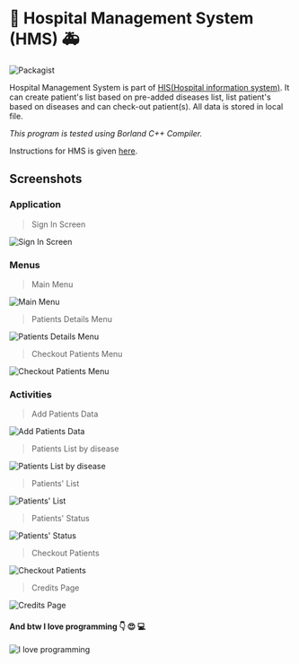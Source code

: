 # :hospital: Hospital Management System (HMS) :ambulance:

![Packagist](https://img.shields.io/packagist/l/doctrine/orm.svg)

Hospital Management System is part of [HIS(Hospital information system)](https://en.wikipedia.org/wiki/Hospital_information_system). It can create patient's list based on pre-added diseases list, list patient's based on diseases and can check-out patient(s). All data is stored in local file.

*This program is tested using Borland C++ Compiler.*

Instructions for HMS is given [here](docs/instructions.md).

## Screenshots
### Application
> Sign In Screen

![Sign In Screen](screenshots/sign-in-screen.png "Sign In Screen")

### Menus
> Main Menu

![Main Menu](screenshots/main-menu.png "Main Menu")

> Patients Details Menu

![Patients Details Menu](screenshots/patients-details-menu.png "Patients Details Menu")

> Checkout Patients Menu

![Checkout Patients Menu](screenshots/check-out-patients-menu.png "Checkout Patients Menu")

### Activities
> Add Patients Data

![Add Patients Data](screenshots/add-patient-data.png "Add Patients Data")

> Patients List by disease

![Patients List by disease](screenshots/patients-details-choices.png "Patients List by disease")

> Patients' List

![Patients' List](screenshots/patients-list.png "Patients' List")

> Patients' Status

![Patients' Status](screenshots/patients-status-count.png "Patients' Status")

> Checkout Patients

![Checkout Patients](screenshots/patients-checked-out-message.png "Checkout Patients")

> Credits Page

![Credits Page](screenshots/credits-page.png "Credits Page")

#### And btw I love programming :point_down: :heart_eyes: :computer:
![I love programming](screenshots/happy-programming.png "I love programming")
